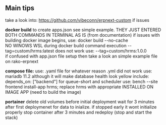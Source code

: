## Main tips

take a look into: https://github.com/vibeconn/erpnext-custom if issues

**docker build**
to create apps.json see simple example. THEY JUST ENTERED BOTH COMMANDS IN TERMINAL AS IS (from documentation)
if issues with building docker image begins, use: docker build --no-cache \
NO WINOWS WSL during docker build command execution
--tag=custom/hrms:latest does not work use: --tag=custom/hrms:1.0.0 \
if confused with app.json file setup then take a look an simple example file on rako-erpnext

**compose file:**
use: .yaml file for whatever reason .yml did not work
use: mariadb 11.2 although it will make database health look yellow
include: depends_on: ["backend"] for queue-short and scheduler
use: bench --site frontend install-app hrms; replace hrms with appropriate INSTALLED ON IMAGE APP (need to build the image)

**portainer**
delete old volumes before initial deployment
wait for 3 minutes after first deploymenet for data to inialize. if stopped early it wont initialize properly
stop container after 3 minutes and redeploy (stop and start the stack)
